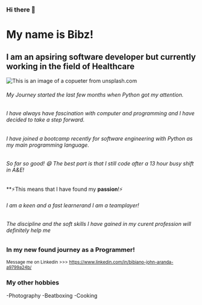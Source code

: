 ### Hi there 👋

<!--
**shimadakambei125/shimadakambei125** is a ✨ _special_ ✨ repository because its `README.md` (this file) appears on your GitHub profile.

Here are some ideas to get you started:

- 🔭 I’m currently working on ...
- 🌱 I’m currently learning
- 👯 I’m looking to collaborate on ...
- 🤔 I’m looking for help with ...
- 💬 Ask me about ...
- 📫 How to reach me: ...
- 😄 Pronouns: ...
- ⚡ Fun fact: ...
-->

# My name is **Bibz**!
## I am an apsiring software developer but currently working in the field of Healthcare
![This is an image of a copueter from unsplash.com](https://images.unsplash.com/photo-1471897488648-5eae4ac6686b?ixlib=rb-4.0.3&ixid=MnwxMjA3fDB8MHxwaG90by1wYWdlfHx8fGVufDB8fHx8&auto=format&fit=crop&w=687&q=80)
###### My Journey started the last few months when Python got my attention.
###### I have always have fascination with computer and programming and I have decided to take a step forward.
###### I have joined a bootcamp recently for software engineering with Python as my main programming language.
###### So far so good! 😄  The best part is that I still code after a 13 hour busy shift in A&E!
**⚡This means that I have found my **passion**!⚡
###### I am a keen and a fast learnerand I am a teamplayer!
###### The discipline and the soft skills I have gained in my curent profession will definitely help me
### In my new found journey as a Programmer!


<sub>Message me on Linkedin >>> https://www.linkedin.com/in/bibiano-john-aranda-a9799a24b/ </sub>

### My other hobbies
-Photography
-Beatboxing
-Cooking
